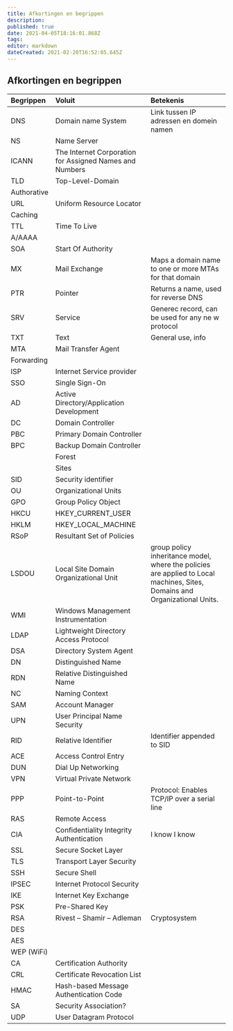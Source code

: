 ```yaml
---
title: Afkortingen en begrippen
description: 
published: true
date: 2021-04-05T18:16:01.868Z
tags: 
editor: markdown
dateCreated: 2021-02-20T16:52:05.645Z
---
```


## Afkortingen en begrippen

| Begrippen | Voluit | Betekenis |
| :-- | :-- | :-- |
| DNS | Domain name System | Link tussen IP adressen en domein namen |
| NS | Name Server | |
| ICANN | The Internet Corporation for Assigned Names and Numbers | |
| TLD | Top-Level-Domain | |
| Authorative | | |
| URL | Uniform Resource Locator | |
| Caching | | |
| TTL | Time To Live | | |
| A/AAAA | | |
| SOA | Start Of Authority | |
| MX | Mail Exchange | Maps a domain  name to one or more MTAs for that domain |
| PTR | Pointer | Returns a name, used for reverse DNS |
| SRV  | Service | Generec record, can be used for any ne w protocol |
| TXT | Text | General use, info |
| MTA | Mail Transfer Agent | |
| Forwarding | | |
| ISP | Internet Service provider | |
| SSO | Single Sign-On | |
| AD | Active Directory/Application Development | |
| DC | Domain Controller | |
| PBC | Primary Domain Controller | |
| BPC | Backup Domain Controller | |
| | Forest | |
| | Sites | |
| SID | Security identifier  | |
| OU | Organizational Units | |
| GPO | Group Policy Object | |
| HKCU | HKEY_CURRENT_USER | |
| HKLM | HKEY_LOCAL_MACHINE | |
| RSoP | Resultant Set of Policies | |
| LSDOU | Local Site Domain Organizational Unit | group policy inheritance model, where the policies are applied to Local machines, Sites, Domains and Organizational Units. |
| WMI | Windows Management Instrumentation | |
| LDAP | Lightweight Directory Access Protocol | |
| DSA | Directory System Agent |
| DN | Distinguished Name | |
| RDN | Relative Distinguished Name | |
| NC | Naming Context | |
| SAM | Account Manager | |
| UPN | User Principal Name Security | |
| RID | Relative Identifier | Identifier appended to SID |
| ACE | Access Control Entry | |
| DUN | Dial Up Networking | |
| VPN | Virtual Private Network | |
| PPP | Point-to-Point | Protocol: Enables TCP/IP over a serial line |
| RAS | Remote Access | |
| CIA | Confidentiality Integrity Authentication | I know I know |
| SSL | Secure Socket Layer | |
| TLS | Transport Layer Security | |
| SSH | Secure Shell | |
| IPSEC | Internet Protocol Security | |
| IKE | Internet Key Exchange | |
| PSK | Pre-Shared Key | |
| RSA | Rivest – Shamir – Adleman | Cryptosystem |
| DES | |
| AES | |
| WEP (WiFi) |  | |
| CA | Certification Authority | |
| CRL | Certificate Revocation List | |
| HMAC | Hash-based Message Authentication Code | |
| SA | Security Association? | |
| UDP | User Datagram Protocol | |